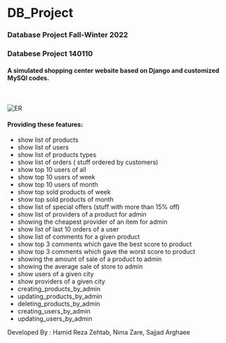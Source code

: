 # DB_Project
### Database Project Fall-Winter 2022

### Databese Project 140110


#### A simulated shopping center website based on Django and customized MySQl codes.
<br><br>
![ER](https://github.com/hamidzehtab/DB_Project/blob/main/relational_table_version_final.png)

#### Providing these features:
* show list of products
* show list of users
* show list of products types
* show list of orders ( stuff ordered by customers)
* show top 10 users of all
* show top 10 users of week
* show top 10 users of month
* show top sold products of week
* show top sold products of month
* show list of special offers (stuff with more than 15% off)
* show list of providers of a product for admin
* showing the cheapest provider of an item for admin
* show list of last 10 orders of a user
* show list of comments for a given product
* show top 3 comments which gave the best score to product
* show top 3 comments which gave the worst score to product
* showing the amount of sale of a product to admin
* showing the average sale of store to admin
* show users of a given city
* show providers of a given city
* creating_products_by_admin
* updating_products_by_admin
* deleting_products_by_admin
* creating_users_by_admin
* updating_users_by_admin


Developed By :
                Hamid Reza Zehtab,
                Nima Zare,
                Sajjad Arghaee
                
                
